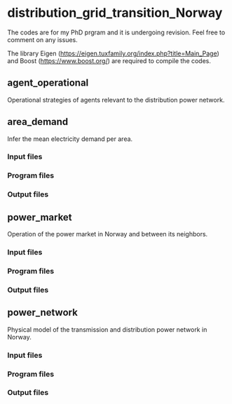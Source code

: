 # distribution_grid_transition_Norway
The codes are for my PhD prgram and it is undergoing revision. Feel free to comment on any issues.

The library Eigen (https://eigen.tuxfamily.org/index.php?title=Main_Page) and Boost (https://www.boost.org/) are required to compile the codes.

## agent_operational
Operational strategies of agents relevant to the distribution power network.

## area_demand
Infer the mean electricity demand per area.

### Input files

### Program files

### Output files

## power_market
Operation of the power market in Norway and between its neighbors.

### Input files

### Program files

### Output files

## power_network
Physical model of the transmission and distribution power network in Norway.

### Input files

### Program files

### Output files
